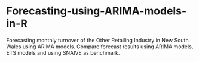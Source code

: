 # Forecasting-using-ARIMA-models-in-R
Forecasting monthly turnover of the Other Retailing Industry in New South Wales using ARIMA models. Compare forecast results using ARIMA models, ETS models and using SNAIVE as benchmark. 
